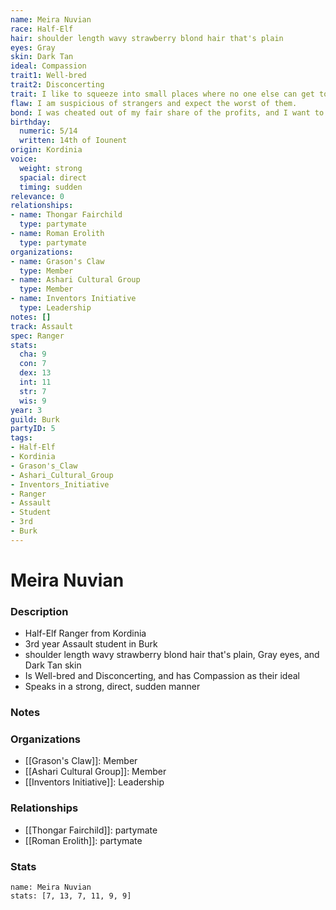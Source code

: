 ```yaml
---
name: Meira Nuvian
race: Half-Elf
hair: shoulder length wavy strawberry blond hair that's plain
eyes: Gray
skin: Dark Tan
ideal: Compassion
trait1: Well-bred
trait2: Disconcerting
trait: I like to squeeze into small places where no one else can get to me.
flaw: I am suspicious of strangers and expect the worst of them.
bond: I was cheated out of my fair share of the profits, and I want to get my due.
birthday:
  numeric: 5/14
  written: 14th of Iounent
origin: Kordinia
voice:
  weight: strong
  spacial: direct
  timing: sudden
relevance: 0
relationships:
- name: Thongar Fairchild
  type: partymate
- name: Roman Erolith
  type: partymate
organizations:
- name: Grason's Claw
  type: Member
- name: Ashari Cultural Group
  type: Member
- name: Inventors Initiative
  type: Leadership
notes: []
track: Assault
spec: Ranger
stats:
  cha: 9
  con: 7
  dex: 13
  int: 11
  str: 7
  wis: 9
year: 3
guild: Burk
partyID: 5
tags:
- Half-Elf
- Kordinia
- Grason's_Claw
- Ashari_Cultural_Group
- Inventors_Initiative
- Ranger
- Assault
- Student
- 3rd
- Burk
---
```

# Meira Nuvian
### Description
- Half-Elf Ranger from Kordinia
- 3rd year Assault student in Burk
- shoulder length wavy strawberry blond hair that's plain, Gray eyes, and Dark Tan skin
- Is Well-bred and Disconcerting, and has Compassion as their ideal
- Speaks in a strong, direct, sudden manner

### Notes

### Organizations
- [[Grason's Claw]]: Member
- [[Ashari Cultural Group]]: Member
- [[Inventors Initiative]]: Leadership

### Relationships
- [[Thongar Fairchild]]: partymate
- [[Roman Erolith]]: partymate

### Stats
```statblock
name: Meira Nuvian
stats: [7, 13, 7, 11, 9, 9]
```